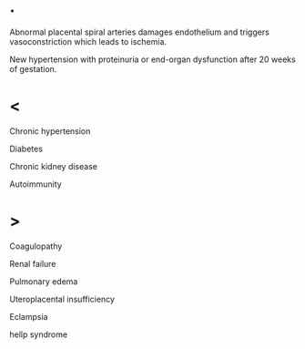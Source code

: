 # .

Abnormal placental spiral arteries damages endothelium and triggers vasoconstriction which leads to ischemia.

New hypertension with proteinuria or end-organ dysfunction after 20 weeks of gestation.

# <

Chronic hypertension

Diabetes

Chronic kidney disease

Autoimmunity

# >

Coagulopathy

Renal failure

Pulmonary edema

Uteroplacental insufficiency

Eclampsia

hellp syndrome
